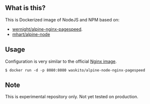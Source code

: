 What is this?
--------------
This is Dockerized image of NodeJS and NPM based on:

- [wernight/alpine-nginx-pagespeed](https://hub.docker.com/r/wernight/alpine-nginx-pagespeed).
- [mhart/alpine-node](https://hub.docker.com/r/mhart/alpine-node/)

Usage
---------------
Configuration is very similar to the official [Nginx image](https://hub.docker.com/_/nginx).

    $ docker run -d -p 8080:8080 waskito/alpine-node-nginx-pagespeed


Note
------
This is experimental repository only. Not yet tested on production.